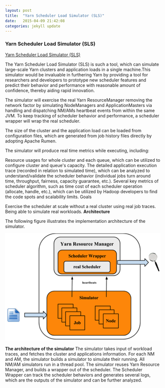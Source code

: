 ```yaml
---
layout: post
title:  "Yarn Scheduler Load Simulator (SLS)"
date:   2015-04-09 21:42:08
categories: jekyll update
---
```



### Yarn Scheduler Load Simulator (SLS) ####

[Yarn Scheduler Load Simulator (SLS)](https://hadoop.apache.org/docs/r2.4.0/hadoop-sls/SchedulerLoadSimulator.html#Step_1:_Configure_Hadoop_and_the_simulator)

The Yarn Scheduler Load Simulator (SLS) is such a tool, which can simulate large-scale Yarn clusters and application loads in a single machine.This simulator would be invaluable in furthering Yarn by providing a tool for researchers and developers to prototype new scheduler features and predict their behavior and performance with reasonable amount of confidence, thereby aiding rapid innovation.

The simulator will exercise the real Yarn ResourceManager removing the network factor by simulating NodeManagers and ApplicationMasters via handling and dispatching NM/AMs heartbeat events from within the same JVM. To keep tracking of scheduler behavior and performance, a scheduler wrapper will wrap the real scheduler.

The size of the cluster and the application load can be loaded from configuration files, which are generated from job history files directly by adopting Apache Rumen.

The simulator will produce real time metrics while executing, including:

Resource usages for whole cluster and each queue, which can be utilized to configure cluster and queue's capacity.
The detailed application execution trace (recorded in relation to simulated time), which can be analyzed to understand/validate the scheduler behavior (individual jobs turn around time, throughput, fairness, capacity guarantee, etc.).
Several key metrics of scheduler algorithm, such as time cost of each scheduler operation (allocate, handle, etc.), which can be utilized by Hadoop developers to find the code spots and scalability limits.
Goals

Exercise the scheduler at scale without a real cluster using real job traces.
Being able to simulate real workloads.
**Architecture**

The following figure illustrates the implementation architecture of the simulator.

![The architecture of the simulator](https://github.com/hustbill/hustbill.github.io/blob/master/images/sls_arch.png?raw=true)

**The architecture of the simulator**
The simulator takes input of workload traces, and fetches the cluster and applications information. For each NM and AM, the simulator builds a simulator to simulate their running. All NM/AM simulators run in a thread pool. The simulator reuses Yarn Resource Manager, and builds a wrapper out of the scheduler. The Scheduler Wrapper can track the scheduler behaviors and generates several logs, which are the outputs of the simulator and can be further analyzed.